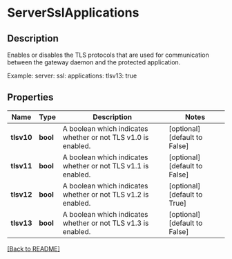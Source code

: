 # ServerSslApplications

## Description

Enables or disables the TLS protocols that are used for communication between the gateway daemon and the protected application.

Example:
server:
  ssl:
    applications:
      tlsv13: true


## Properties

Name | Type | Description | Notes
------------ | ------------- | ------------- | -------------
**tlsv10** | **bool** | A boolean which indicates whether or not TLS v1.0 is enabled.  | [optional] [default to False]
**tlsv11** | **bool** | A boolean which indicates whether or not TLS v1.1 is enabled.  | [optional] [default to False]
**tlsv12** | **bool** | A boolean which indicates whether or not TLS v1.2 is enabled.  | [optional] [default to True]
**tlsv13** | **bool** | A boolean which indicates whether or not TLS v1.3 is enabled.  | [optional] [default to False]

[[Back to README]](../README.md)




